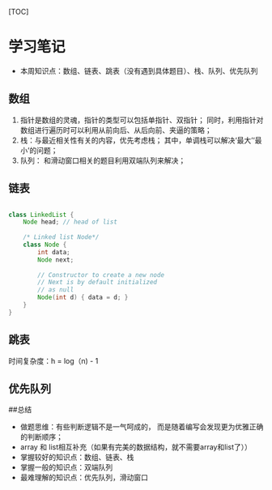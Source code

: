 [TOC]
# 学习笔记
+ 本周知识点：数组、链表、跳表（没有遇到具体题目）、栈、队列、优先队列

## 数组
1. 指针是数组的灵魂，指针的类型可以包括单指针、双指针；
同时，利用指针对数组进行遍历时可以利用从前向后、从后向前、夹逼的策略；
2. 栈：与最近相关性有关的内容，优先考虑栈；
其中，单调栈可以解决‘最大’‘最小’的问题；
3. 队列：	和滑动窗口相关的题目利用双端队列来解决；

## 链表

```java

class LinkedList { 
    Node head; // head of list 
  
    /* Linked list Node*/
    class Node { 
        int data; 
        Node next; 
  
        // Constructor to create a new node 
        // Next is by default initialized 
        // as null 
        Node(int d) { data = d; } 
    } 
}
```

## 跳表
时间复杂度：h = log（n) - 1

## 优先队列

##总结
+ 做题思维：有些判断逻辑不是一气呵成的，
而是随着编写会发现更为优雅正确的判断顺序；
+ array 和 list相互补充（如果有完美的数据结构，就不需要array和list了））
+ 掌握较好的知识点：数组、链表、栈
+ 掌握一般的知识点：双端队列
+ 最难理解的知识点：优先队列，滑动窗口

